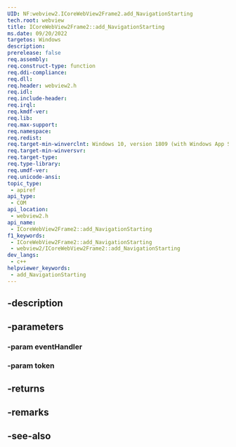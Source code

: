 ```yaml
---
UID: NF:webview2.ICoreWebView2Frame2.add_NavigationStarting
tech.root: webview
title: ICoreWebView2Frame2::add_NavigationStarting
ms.date: 09/20/2022
targetos: Windows
description: 
prerelease: false
req.assembly: 
req.construct-type: function
req.ddi-compliance: 
req.dll: 
req.header: webview2.h
req.idl: 
req.include-header: 
req.irql: 
req.kmdf-ver: 
req.lib: 
req.max-support: 
req.namespace: 
req.redist: 
req.target-min-winverclnt: Windows 10, version 1809 (with Windows App SDK 1.1 or later)
req.target-min-winversvr: 
req.target-type: 
req.type-library: 
req.umdf-ver: 
req.unicode-ansi: 
topic_type:
 - apiref
api_type:
 - COM
api_location:
 - webview2.h
api_name:
 - ICoreWebView2Frame2::add_NavigationStarting
f1_keywords:
 - ICoreWebView2Frame2::add_NavigationStarting
 - webview2/ICoreWebView2Frame2::add_NavigationStarting
dev_langs:
 - c++
helpviewer_keywords:
 - add_NavigationStarting
---
```


## -description

## -parameters

### -param eventHandler

### -param token

## -returns

## -remarks

## -see-also

